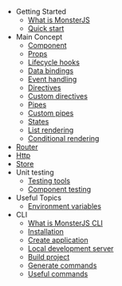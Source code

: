 * Getting Started
    * [What is MonsterJS](getting-started/what-is-monster-js.md)
    * [Quick start](getting-started/quick-start.md)
* Main Concept
    * [Component](main-concept/component.md)
    * [Props](main-concept/component-props.md)
    * [Lifecycle hooks](main-concept/hooks.md)
    * [Data bindings](main-concept/bindings.md)
    * [Event handling](main-concept/event-handling.md)
    * [Directives](main-concept/directives.md)
    * [Custom directives](main-concept/custom-directives.md)
    * [Pipes](main-concept/pipes.md)
    * [Custom pipes](main-concept/custom-pipes.md)
    * [States](main-concept/states.md)
    * [List rendering](main-concept/list-rendering.md)
    * [Conditional rendering](main-concept/conditional-rendering.md)
* [Router](router.md)
* [Http](http.md)
* [Store](store.md)
* Unit testing
    * [Testing tools](unit-testing/testing-tools.md)
    * [Component testing](unit-testing/testing-components.md)
* Useful Topics
    * [Environment variables](useful-topics/environment-variables.md)
* CLI
    * [What is MonsterJS CLI](cli/cli-introduction.md)
    * [Installation](cli/cli-installation.md)
    * [Create application](cli/create-application.md)
    * [Local development server](cli/local-dev-server.md)
    * [Build project](cli/build-the-project.md)
    * [Generate commands](cli/generate-command.md)
    * [Useful commands](cli/useful-command.md)

